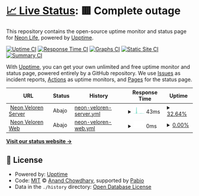 # [📈 Live Status](https://status.neonlife.xyz): <!--live status--> **🟥 Complete outage**

This repository contains the open-source uptime monitor and status page for [Neon Life](https://status.neonlife.xyz), powered by [Upptime](https://github.com/upptime/upptime).

[![Uptime CI](https://github.com/neonliferoleplay/status/workflows/Uptime%20CI/badge.svg)](https://github.com/neonliferoleplay/status/actions?query=workflow%3A%22Uptime+CI%22)
[![Response Time CI](https://github.com/neonliferoleplay/status/workflows/Response%20Time%20CI/badge.svg)](https://github.com/neonliferoleplay/status/actions?query=workflow%3A%22Response+Time+CI%22)
[![Graphs CI](https://github.com/neonliferoleplay/status/workflows/Graphs%20CI/badge.svg)](https://github.com/neonliferoleplay/status/actions?query=workflow%3A%22Graphs+CI%22)
[![Static Site CI](https://github.com/neonliferoleplay/status/workflows/Static%20Site%20CI/badge.svg)](https://github.com/neonliferoleplay/status/actions?query=workflow%3A%22Static+Site+CI%22)
[![Summary CI](https://github.com/neonliferoleplay/status/workflows/Summary%20CI/badge.svg)](https://github.com/neonliferoleplay/status/actions?query=workflow%3A%22Summary+CI%22)

With [Upptime](https://upptime.js.org), you can get your own unlimited and free uptime monitor and status page, powered entirely by a GitHub repository. We use [Issues](https://github.com/neonliferoleplay/status/issues) as incident reports, [Actions](https://github.com/neonliferoleplay/status/actions) as uptime monitors, and [Pages](https://status.neonlife.xyz) for the status page.

<!--start: status pages-->
<!-- This summary is generated by Upptime (https://github.com/upptime/upptime) -->
<!-- Do not edit this manually, your changes will be overwritten -->
<!-- prettier-ignore -->
| URL | Status | History | Response Time | Uptime |
| --- | ------ | ------- | ------------- | ------ |
| <img alt="" src="https://icons.duckduckgo.com/ip3/null.ico" height="13"> [Neon Veloren Server](veloren.neonlife.xyz) | Abajo | [neon-veloren-server.yml](https://github.com/neonliferoleplay/status/commits/HEAD/history/neon-veloren-server.yml) | <details><summary><img alt="Response time graph" src="./graphs/neon-veloren-server/response-time-week.png" height="20"> 43ms</summary><br><a href="https://status.neonlife.xyz/history/neon-veloren-server"><img alt="Response time 110" src="https://img.shields.io/endpoint?url=https%3A%2F%2Fraw.githubusercontent.com%2Fneonliferoleplay%2Fstatus%2FHEAD%2Fapi%2Fneon-veloren-server%2Fresponse-time.json"></a><br><a href="https://status.neonlife.xyz/history/neon-veloren-server"><img alt="24-hour response time 24" src="https://img.shields.io/endpoint?url=https%3A%2F%2Fraw.githubusercontent.com%2Fneonliferoleplay%2Fstatus%2FHEAD%2Fapi%2Fneon-veloren-server%2Fresponse-time-day.json"></a><br><a href="https://status.neonlife.xyz/history/neon-veloren-server"><img alt="7-day response time 43" src="https://img.shields.io/endpoint?url=https%3A%2F%2Fraw.githubusercontent.com%2Fneonliferoleplay%2Fstatus%2FHEAD%2Fapi%2Fneon-veloren-server%2Fresponse-time-week.json"></a><br><a href="https://status.neonlife.xyz/history/neon-veloren-server"><img alt="30-day response time 30" src="https://img.shields.io/endpoint?url=https%3A%2F%2Fraw.githubusercontent.com%2Fneonliferoleplay%2Fstatus%2FHEAD%2Fapi%2Fneon-veloren-server%2Fresponse-time-month.json"></a><br><a href="https://status.neonlife.xyz/history/neon-veloren-server"><img alt="1-year response time 110" src="https://img.shields.io/endpoint?url=https%3A%2F%2Fraw.githubusercontent.com%2Fneonliferoleplay%2Fstatus%2FHEAD%2Fapi%2Fneon-veloren-server%2Fresponse-time-year.json"></a></details> | <details><summary><a href="https://status.neonlife.xyz/history/neon-veloren-server">32.64%</a></summary><a href="https://status.neonlife.xyz/history/neon-veloren-server"><img alt="All-time uptime 98.38%" src="https://img.shields.io/endpoint?url=https%3A%2F%2Fraw.githubusercontent.com%2Fneonliferoleplay%2Fstatus%2FHEAD%2Fapi%2Fneon-veloren-server%2Fuptime.json"></a><br><a href="https://status.neonlife.xyz/history/neon-veloren-server"><img alt="24-hour uptime 33.52%" src="https://img.shields.io/endpoint?url=https%3A%2F%2Fraw.githubusercontent.com%2Fneonliferoleplay%2Fstatus%2FHEAD%2Fapi%2Fneon-veloren-server%2Fuptime-day.json"></a><br><a href="https://status.neonlife.xyz/history/neon-veloren-server"><img alt="7-day uptime 32.64%" src="https://img.shields.io/endpoint?url=https%3A%2F%2Fraw.githubusercontent.com%2Fneonliferoleplay%2Fstatus%2FHEAD%2Fapi%2Fneon-veloren-server%2Fuptime-week.json"></a><br><a href="https://status.neonlife.xyz/history/neon-veloren-server"><img alt="30-day uptime 83.88%" src="https://img.shields.io/endpoint?url=https%3A%2F%2Fraw.githubusercontent.com%2Fneonliferoleplay%2Fstatus%2FHEAD%2Fapi%2Fneon-veloren-server%2Fuptime-month.json"></a><br><a href="https://status.neonlife.xyz/history/neon-veloren-server"><img alt="1-year uptime 98.38%" src="https://img.shields.io/endpoint?url=https%3A%2F%2Fraw.githubusercontent.com%2Fneonliferoleplay%2Fstatus%2FHEAD%2Fapi%2Fneon-veloren-server%2Fuptime-year.json"></a></details>
| <img alt="" src="https://icons.duckduckgo.com/ip3/veloren.neonlife.xyz.ico" height="13"> [Neon Veloren Web](https://veloren.neonlife.xyz) | Abajo | [neon-veloren-web.yml](https://github.com/neonliferoleplay/status/commits/HEAD/history/neon-veloren-web.yml) | <details><summary><img alt="Response time graph" src="./graphs/neon-veloren-web/response-time-week.png" height="20"> 0ms</summary><br><a href="https://status.neonlife.xyz/history/neon-veloren-web"><img alt="Response time 426" src="https://img.shields.io/endpoint?url=https%3A%2F%2Fraw.githubusercontent.com%2Fneonliferoleplay%2Fstatus%2FHEAD%2Fapi%2Fneon-veloren-web%2Fresponse-time.json"></a><br><a href="https://status.neonlife.xyz/history/neon-veloren-web"><img alt="24-hour response time 0" src="https://img.shields.io/endpoint?url=https%3A%2F%2Fraw.githubusercontent.com%2Fneonliferoleplay%2Fstatus%2FHEAD%2Fapi%2Fneon-veloren-web%2Fresponse-time-day.json"></a><br><a href="https://status.neonlife.xyz/history/neon-veloren-web"><img alt="7-day response time 0" src="https://img.shields.io/endpoint?url=https%3A%2F%2Fraw.githubusercontent.com%2Fneonliferoleplay%2Fstatus%2FHEAD%2Fapi%2Fneon-veloren-web%2Fresponse-time-week.json"></a><br><a href="https://status.neonlife.xyz/history/neon-veloren-web"><img alt="30-day response time 0" src="https://img.shields.io/endpoint?url=https%3A%2F%2Fraw.githubusercontent.com%2Fneonliferoleplay%2Fstatus%2FHEAD%2Fapi%2Fneon-veloren-web%2Fresponse-time-month.json"></a><br><a href="https://status.neonlife.xyz/history/neon-veloren-web"><img alt="1-year response time 426" src="https://img.shields.io/endpoint?url=https%3A%2F%2Fraw.githubusercontent.com%2Fneonliferoleplay%2Fstatus%2FHEAD%2Fapi%2Fneon-veloren-web%2Fresponse-time-year.json"></a></details> | <details><summary><a href="https://status.neonlife.xyz/history/neon-veloren-web">0.00%</a></summary><a href="https://status.neonlife.xyz/history/neon-veloren-web"><img alt="All-time uptime 48.23%" src="https://img.shields.io/endpoint?url=https%3A%2F%2Fraw.githubusercontent.com%2Fneonliferoleplay%2Fstatus%2FHEAD%2Fapi%2Fneon-veloren-web%2Fuptime.json"></a><br><a href="https://status.neonlife.xyz/history/neon-veloren-web"><img alt="24-hour uptime 0.00%" src="https://img.shields.io/endpoint?url=https%3A%2F%2Fraw.githubusercontent.com%2Fneonliferoleplay%2Fstatus%2FHEAD%2Fapi%2Fneon-veloren-web%2Fuptime-day.json"></a><br><a href="https://status.neonlife.xyz/history/neon-veloren-web"><img alt="7-day uptime 0.00%" src="https://img.shields.io/endpoint?url=https%3A%2F%2Fraw.githubusercontent.com%2Fneonliferoleplay%2Fstatus%2FHEAD%2Fapi%2Fneon-veloren-web%2Fuptime-week.json"></a><br><a href="https://status.neonlife.xyz/history/neon-veloren-web"><img alt="30-day uptime 0.00%" src="https://img.shields.io/endpoint?url=https%3A%2F%2Fraw.githubusercontent.com%2Fneonliferoleplay%2Fstatus%2FHEAD%2Fapi%2Fneon-veloren-web%2Fuptime-month.json"></a><br><a href="https://status.neonlife.xyz/history/neon-veloren-web"><img alt="1-year uptime 48.23%" src="https://img.shields.io/endpoint?url=https%3A%2F%2Fraw.githubusercontent.com%2Fneonliferoleplay%2Fstatus%2FHEAD%2Fapi%2Fneon-veloren-web%2Fuptime-year.json"></a></details>

<!--end: status pages-->

[**Visit our status website →**](https://status.neonlife.xyz)

## 📄 License

- Powered by: [Upptime](https://github.com/upptime/upptime)
- Code: [MIT](./LICENSE) © [Anand Chowdhary](https://anandchowdhary.com), supported by [Pabio](https://pabio.com)
- Data in the `./history` directory: [Open Database License](https://opendatacommons.org/licenses/odbl/1-0/)
